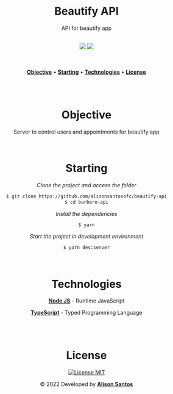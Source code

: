 <h1 align="center">Beautify API</h1>
<p align="center">API for beautify app</p>

<br>

<div align="center">
  <span><img src="https://img.shields.io/badge/Node JS-323330?style=for-the-badge&labelColor=080808&color=24B940&logo=node.js&logoColor=24B940"/></span>
  <span><img src="https://img.shields.io/badge/Typescript-323330?style=for-the-badge&labelColor=fafafa&color=1E7CE3&logo=typescript&logoColor=1E7CE3"/></span>
</div>
<br>
<br>

<p align="center">
  <a href="#objective"><b>Objective</b></a> •
  <a href="#starting"><b>Starting</b></a> •
  <a href="#technologies"><b>Technologies</b></a> •
  <a href="#license"><b>License</b></a>
</p>
<br>
<br>

<div align="center" id="objective">
  <h1>Objective</h1>
  <p>Server to control users and appointments for beautify app</p>
</div>
<br>

<div align="center" id="starting">
  <h1>Starting</h1>

  *Clone the project and access the folder*

  ```bash
  $ git clone https://github.com/alisonsantosofc/beautify-api
  $ cd barbero-api
  ```

  *Install the dependencies*

  ```bash
  $ yarn
  ```

  *Start the project in development environment*

  ```bash
  $ yarn dev:server
  ```
</div>
<br>

<div align="center" id="technologies">
  <h1>Technologies</h1>

  <p><a href="https://nodejs.org/en/about/"><b>Node JS</b></a> - Runtime JavaScript</p>

  <p><a href="https://www.typescriptlang.org/"><b>TypeScript</b></a> - Typed Programming Language</p>
</div>
<br>

<div align="center" id="license">

</div>

<br>
<div align="center" id="autor">
  <h1>License</h1>

  <p>
    <a href="https://opensource.org/licenses/MIT">
      <img src="https://img.shields.io/badge/License-MIT-blue.svg" alt="License MIT">
    </a>
  </p>

  <p>&copy; 2022 Developed by <b><a href="https://github.com/alisonsantosofc">Alison Santos</a></b></p>
</div>
